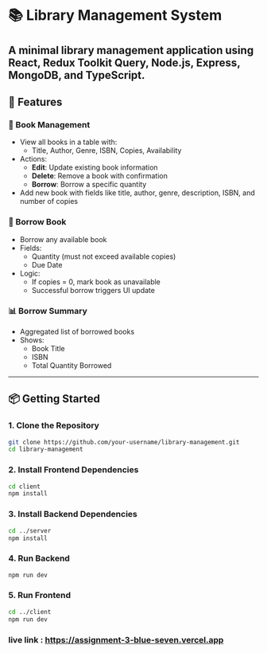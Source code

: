 # 📚 Library Management System

A minimal library management  application  using **React**, **Redux Toolkit Query**, **Node.js**, **Express**, **MongoDB**, and **TypeScript**.
---

## 🚀 Features

### 📘 Book Management
- View all books in a table with:
  - Title, Author, Genre, ISBN, Copies, Availability
- Actions:
  - **Edit**: Update existing book information
  - **Delete**: Remove a book with confirmation
  - **Borrow**: Borrow a specific quantity
- Add new book with fields like title, author, genre, description, ISBN, and number of copies

### 📕 Borrow Book
- Borrow any available book
- Fields:
  - Quantity (must not exceed available copies)
  - Due Date
- Logic:
  - If copies = 0, mark book as unavailable
  - Successful borrow triggers UI update

### 📊 Borrow Summary
- Aggregated list of borrowed books
- Shows:
  - Book Title
  - ISBN
  - Total Quantity Borrowed

---


## 📦 Getting Started

### 1. Clone the Repository

```bash
git clone https://github.com/your-username/library-management.git
cd library-management
```

### 2. Install Frontend Dependencies

```bash
cd client
npm install
```

### 3. Install Backend Dependencies

```bash
cd ../server
npm install
```

### 4. Run Backend

```bash
npm run dev
```

### 5. Run Frontend

```bash
cd ../client
npm run dev
```

### live link : https://assignment-3-blue-seven.vercel.app